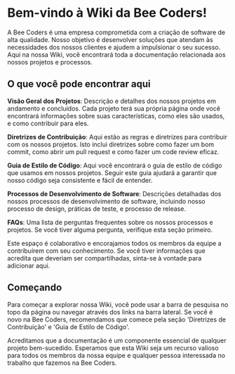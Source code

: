 # Bem-vindo à Wiki da Bee Coders!

A Bee Coders é uma empresa comprometida com a criação de software de alta qualidade. Nosso objetivo é desenvolver soluções que atendam às necessidades dos nossos clientes e ajudem a impulsionar o seu sucesso. Aqui na nossa Wiki, você encontrará toda a documentação relacionada aos nossos projetos e processos.

## O que você pode encontrar aqui
**Visão Geral dos Projetos**: Descrição e detalhes dos nossos projetos em andamento e concluídos. Cada projeto terá sua própria página onde você encontrará informações sobre suas características, como eles são usados, e como contribuir para eles.

**Diretrizes de Contribuição**: Aqui estão as regras e diretrizes para contribuir com os nossos projetos. Isto inclui diretrizes sobre como fazer um bom commit, como abrir um pull request e como fazer um code review eficaz.

**Guia de Estilo de Código**: Aqui você encontrará o guia de estilo de código que usamos em nossos projetos. Seguir este guia ajudará a garantir que nosso código seja consistente e fácil de entender.

**Processos de Desenvolvimento de Software**: Descrições detalhadas dos nossos processos de desenvolvimento de software, incluindo nosso processo de design, práticas de teste, e processo de release.

**FAQs**: Uma lista de perguntas frequentes sobre os nossos processos e projetos. Se você tiver alguma pergunta, verifique esta seção primeiro.

Este espaço é colaborativo e encorajamos todos os membros da equipe a contribuírem com seu conhecimento. Se você tiver informações que acredita que deveriam ser compartilhadas, sinta-se à vontade para adicionar aqui.

## Começando
Para começar a explorar nossa Wiki, você pode usar a barra de pesquisa no topo da página ou navegar através dos links na barra lateral. Se você é novo na Bee Coders, recomendamos que comece pela seção 'Diretrizes de Contribuição' e 'Guia de Estilo de Código'.

Acreditamos que a documentação é um componente essencial de qualquer projeto bem-sucedido. Esperamos que esta Wiki seja um recurso valioso para todos os membros da nossa equipe e qualquer pessoa interessada no trabalho que fazemos na Bee Coders.
